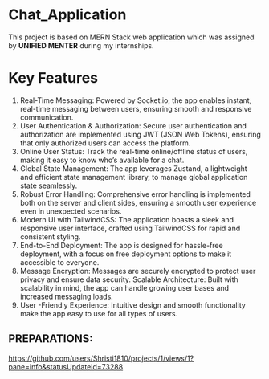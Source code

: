 # Chat_Application
This project is based on MERN Stack web application which was assigned by <b>UNIFIED MENTER</b> during my internships.

# Key Features

1) Real-Time Messaging: Powered by Socket.io, the app enables instant, real-time messaging between users, ensuring smooth and responsive communication.
2) User Authentication & Authorization: Secure user authentication and authorization are implemented using JWT (JSON Web Tokens), ensuring that only authorized users can access the platform. 
3) Online User Status: Track the real-time online/offline status of users, making it easy to know who’s available for a chat. 
4) Global State Management: The app leverages Zustand, a lightweight and efficient state management library, to manage global application state seamlessly. 
5) Robust Error Handling: Comprehensive error handling is implemented both on the server and client sides, ensuring a smooth user experience even in unexpected scenarios. 
6) Modern UI with TailwindCSS: The application boasts a sleek and responsive user interface, crafted using TailwindCSS for rapid and consistent styling.
7) End-to-End Deployment: The app is designed for hassle-free deployment, with a focus on free deployment options to make it accessible to everyone.
8) Message Encryption: Messages are securely encrypted to protect user privacy and ensure data security. Scalable Architecture: Built with scalability in mind, the app can handle growing user bases and increased messaging loads.
9) User -Friendly Experience: Intuitive design and smooth functionality make the app easy to use for all types of users.

## PREPARATIONS:
https://github.com/users/Shristi1810/projects/1/views/1?pane=info&statusUpdateId=73288
